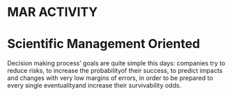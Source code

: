 # MAR ACTIVITY
# Scientific Management Oriented
Decision making process’ goals are quite simple this days: companies try to reduce risks, to increase the probabilityof their success, to predict impacts and changes with very low margins of errors, in order to be prepared to every single eventualityand increase their survivability odds.
